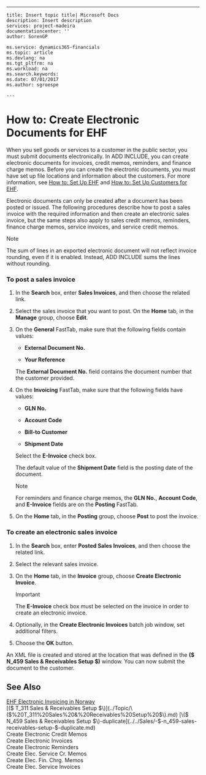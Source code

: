 ---
    title: Insert topic title| Microsoft Docs
    description: Insert description
    services: project-madeira
    documentationcenter: ''
    author: SorenGP

    ms.service: dynamics365-financials
    ms.topic: article
    ms.devlang: na
    ms.tgt_pltfrm: na
    ms.workload: na
    ms.search.keywords:
    ms.date: 07/01/2017
    ms.author: sgroespe

    ---
# How to: Create Electronic Documents for EHF
When you sell goods or services to a customer in the public sector, you must submit documents electronically. In ADD INCLUDE<!--[!INCLUDE[navnow](../../ApplicationDesign/includes/navnow_md.md)]-->, you can create electronic documents for invoices, credit memos, reminders, and finance charge memos. Before you can create the electronic documents, you must have set up file locations and information about the customers. For more information, see [How to: Set Up EHF](../../LocalFunctionalityForMicrosoftDynamicsNav2016/Norway/how-to-set-up-ehf.md) and [How to: Set Up Customers for EHF](../../LocalFunctionalityForMicrosoftDynamicsNav2016/Norway/how-to-set-up-customers-for-ehf.md).  
  
 Electronic documents can only be created after a document has been posted or issued. The following procedures describe how to post a sales invoice with the required information and then create an electronic sales invoice, but the same steps also apply to sales credit memos, reminders, finance charge memos, service invoices, and service credit memos.  
  
> [!NOTE]  
>  The sum of lines in an exported electronic document will not reflect invoice rounding, even if it is enabled. Instead, ADD INCLUDE<!--[!INCLUDE[navnow](../../ApplicationDesign/includes/navnow_md.md)]--> sums the lines without rounding.  
  
### To post a sales invoice  
  
1.  In the **Search** box, enter **Sales Invoices**, and then choose the related link.  
  
2.  Select the sales invoice that you want to post. On the **Home** tab, in the **Manage** group, choose **Edit**.  
  
3.  On the **General** FastTab, make sure that the following fields contain values:  
  
    -   **External Document No.**  
  
    -   **Your Reference**  
  
     The **External Document No.** field contains the document number that the customer provided.  
  
4.  On the **Invoicing** FastTab, make sure that the following fields have values:  
  
    -   **GLN No.**  
  
    -   **Account Code**  
  
    -   **Bill-to Customer**  
  
    -   **Shipment Date**  
  
     Select the **E-Invoice** check box.  
  
     The default value of the **Shipment Date** field is the posting date of the document.  
  
    > [!NOTE]  
    >  For reminders and finance charge memos, the **GLN No.**, **Account Code**, and **E-Invoice** fields are on the **Posting** FastTab.  
  
5.  On the **Home** tab, in the **Posting** group, choose **Post** to post the invoice.  
  
### To create an electronic sales invoice  
  
1.  In the **Search** box, enter **Posted Sales Invoices**, and then choose the related link.  
  
2.  Select the relevant sales invoice.  
  
3.  On the **Home** tab, in the **Invoice** group, choose **Create Electronic Invoice**.  
  
    > [!IMPORTANT]  
    >  The **E-Invoice** check box must be selected on the invoice in order to create an electronic invoice.  
  
4.  Optionally, in the **Create Electronic Invoices** batch job window, set additional filters.  
  
5.  Choose the **OK** button.  
  
 An XML file is created and stored at the location that was defined in the **\($ N\_459 Sales & Receivables Setup $\)** window. You can now submit the document to the customer.  
  
## See Also  
 [EHF Electronic Invoicing in Norway](../../LocalFunctionalityForMicrosoftDynamicsNav2016/Norway/ehf-electronic-invoicing-in-norway.md)   
 [\($ T\_311 Sales & Receivables Setup $\)](../Topic/\($%20T_311%20Sales%20&%20Receivables%20Setup%20$\).md)   
 [\($ N\_459 Sales & Receivables Setup $\)-duplicate](../../Sales/-$-n_459-sales-receivables-setup-$-duplicate.md)   
 Create Electronic Credit Memos   
 Create Electronic Invoices   
 Create Electronic Reminders   
 Create Elec. Service Cr. Memos   
 Create Elec. Fin. Chrg. Memos   
 Create Elec. Service Invoices